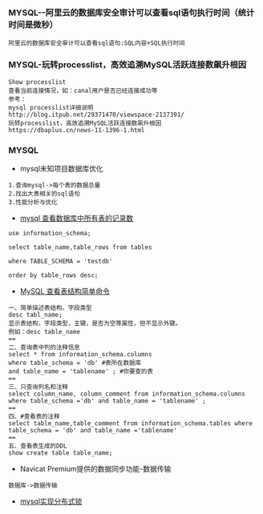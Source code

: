 ### MYSQL--阿里云的数据库安全审计可以查看sql语句执行时间（统计时间是微秒）

```
阿里云的数据库安全审计可以查看sql语句:SQL内容+SQL执行时间
```

### MYSQL-玩转processlist，高效追溯MySQL活跃连接数飙升根因
```
Show processlist
查看当前连接情况，如：canal用户是否已经连接成功等
参考：
mysql processlist详细说明
http://blog.itpub.net/29371470/viewspace-2137391/
玩转processlist，高效追溯MySQL活跃连接数飙升根因
https://dbaplus.cn/news-11-1396-1.html
```
### MYSQL
- mysql未知项目数据库优化

```
1.查询mysql->每个表的数据总量
2.找出大表相关的sql语句
3.性能分析与优化
```
- [mysql 查看数据库中所有表的记录数](https://www.cnblogs.com/xzhg/p/6472878.html) 

```
use information_schema;

select table_name,table_rows from tables

where TABLE_SCHEMA = 'testdb'

order by table_rows desc;
```
- [MySQL 查看表结构简单命令](https://www.cnblogs.com/zhangyuhang3/p/6873895.html)

```
一、简单描述表结构，字段类型
desc tabl_name;
显示表结构，字段类型，主键，是否为空等属性，但不显示外键。
例如：desc table_name
==
二、查询表中列的注释信息
select * from information_schema.columns
where table_schema = 'db' #表所在数据库
and table_name = 'tablename' ; #你要查的表
==
三、只查询列名和注释
select column_name, column_comment from information_schema.columns where table_schema ='db' and table_name = 'tablename' ;
==
四、#查看表的注释
select table_name,table_comment from information_schema.tables where table_schema = 'db' and table_name ='tablename'
==
五、查看表生成的DDL
show create table table_name;
```
- Navicat Premium提供的数据同步功能-数据传输

```
数据库->数据传输
```

- [mysql实现分布式锁](https://www.jianshu.com/p/b76f409b2db2)